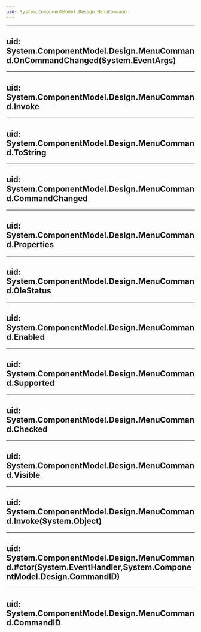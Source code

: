 ```yaml
---
uid: System.ComponentModel.Design.MenuCommand
---
```


---
uid: System.ComponentModel.Design.MenuCommand.OnCommandChanged(System.EventArgs)
---

---
uid: System.ComponentModel.Design.MenuCommand.Invoke
---

---
uid: System.ComponentModel.Design.MenuCommand.ToString
---

---
uid: System.ComponentModel.Design.MenuCommand.CommandChanged
---

---
uid: System.ComponentModel.Design.MenuCommand.Properties
---

---
uid: System.ComponentModel.Design.MenuCommand.OleStatus
---

---
uid: System.ComponentModel.Design.MenuCommand.Enabled
---

---
uid: System.ComponentModel.Design.MenuCommand.Supported
---

---
uid: System.ComponentModel.Design.MenuCommand.Checked
---

---
uid: System.ComponentModel.Design.MenuCommand.Visible
---

---
uid: System.ComponentModel.Design.MenuCommand.Invoke(System.Object)
---

---
uid: System.ComponentModel.Design.MenuCommand.#ctor(System.EventHandler,System.ComponentModel.Design.CommandID)
---

---
uid: System.ComponentModel.Design.MenuCommand.CommandID
---
